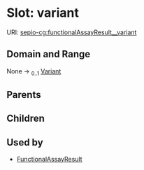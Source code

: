 
# Slot: variant




URI: [sepio-cg:functionalAssayResult__variant](http://purl.obolibrary.org/obo/SEPIOCG_functionalAssayResult__variant)


## Domain and Range

None &#8594;  <sub>0..1</sub> [Variant](Variant.md)

## Parents


## Children


## Used by

 * [FunctionalAssayResult](FunctionalAssayResult.md)

